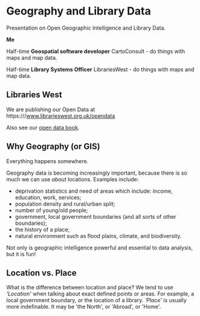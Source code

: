 # Geography and Library Data

Presentation on Open Geographic Intelligence and Library Data.

**Me**

Half-time **Geospatial software developer** CartoConsult - do things with maps and map data.

Half-time **Library Systems Officer** LibrariesWest - do things with maps and map data.

Libraries West
--------------

We are publishing our Open Data at https:///www.librarieswest.org.uk/opendata

Also see our [open data book](https://librarieswest.gitbooks.io/librarieswest-open-data/).

Why Geography (or GIS)
----------------------

Everything happens somewhere.

Geography data is becoming increasingly important, because there is so much we can use *about* locations.  Examples include:

- deprivation statistics and need of areas which include: income, education, work, services;
- population density and rural/urban split;
- number of young/old people;
- government, local government boundaries (and all sorts of other boundaries);
- the history of a place;
- natural environment such as flood plains, climate, and biodiversity.

Not only is geographic intelligence powerful and essential to data analysis, but it is fun!

Location vs. Place
------------------

What is the difference between location and place?  We tend to use *'Location'* when talking about exact defined points or areas.  For example, a local government boundary, or the location of a library.  *'Place'* is usually more indefinable.  It may be 'the North', or 'Abroad', or 'Home'.